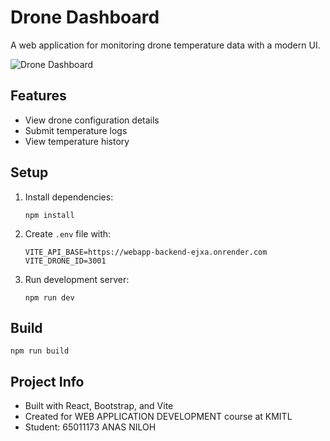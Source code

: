 # Drone Dashboard

A web application for monitoring drone temperature data with a modern UI.

![Drone Dashboard](web.png)

## Features

- View drone configuration details
- Submit temperature logs
- View temperature history

## Setup

1. Install dependencies:
   ```
   npm install
   ```

2. Create `.env` file with:
   ```
   VITE_API_BASE=https://webapp-backend-ejxa.onrender.com
   VITE_DRONE_ID=3001
   ```

3. Run development server:
   ```
   npm run dev
   ```

## Build

```
npm run build
```

## Project Info

- Built with React, Bootstrap, and Vite
- Created for WEB APPLICATION DEVELOPMENT course at KMITL
- Student: 65011173 ANAS NILOH